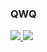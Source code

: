 ### QWQ
<a href="https://github.com/anuraghazra/github-readme-stats">
  <img align="top" src="https://github-readme-stats.vercel.app/api?username=ClTheDove&hide=issues&show_icons=true&bg_color=0,ffafbd,ffc3a0&icon_color=fff&title_color=fff&text_color=fff" />
  <img src="https://github-readme-stats.vercel.app/api/top-langs/?username=ClTheDove&bg_color=0,8e9eab,eef2f3&title_color=136a8a&text_color=136a8a" />
</a>
